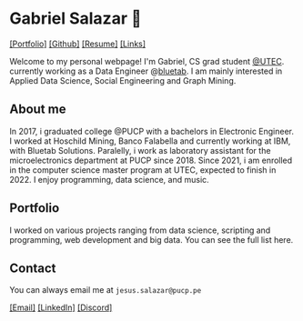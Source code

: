 
# Gabriel Salazar 🌊 


<!-- [\[About\]](/about.md)  -->
[\[Portfolio\]](portfolio/index.md)
[\[Github\]](https://github.com/cubicles)
[\[Resume\]](/resume.pdf)
[\[Links\]](/links.md)

Welcome to my personal webpage! I'm Gabriel, CS grad student <a href="https://posgrado.utec.edu.pe/" target="_blank">@UTEC</a>. currently working as a Data Engineer @[bluetab](https://www.bluetab.net/en/). I am mainly interested in Applied Data Science, Social Engineering and Graph Mining. 

## About me

In 2017, i graduated college @PUCP with a bachelors in Electronic Engineer. I worked at Hoschild Mining, Banco Falabella and currently working at IBM, with Bluetab Solutions. Paralelly, i work as laboratory assistant for the microelectronics department at PUCP since 2018. Since 2021, i am enrolled in the computer science master program at UTEC, expected to finish in 2022. I enjoy programming, data science, and music.

## Portfolio

I worked on various projects ranging from data science, scripting and programming, web development and big data. You can see the full list here.


## Contact
You can always email me at ```jesus.salazar@pucp.pe```

[\[Email\]](mailto:jesus.salazar@pucp.pe)
[\[LinkedIn\]](https://www.linkedin.com/in/gabriel-salazar-sedano-955a2a17a/) 
[\[Discord\]](https://discordapp.com/users/831367878943047680/) 


<!-- This is an outer link:
<a href="http://example.com/" target="_blank">Hello, world!</a>
📝  -->